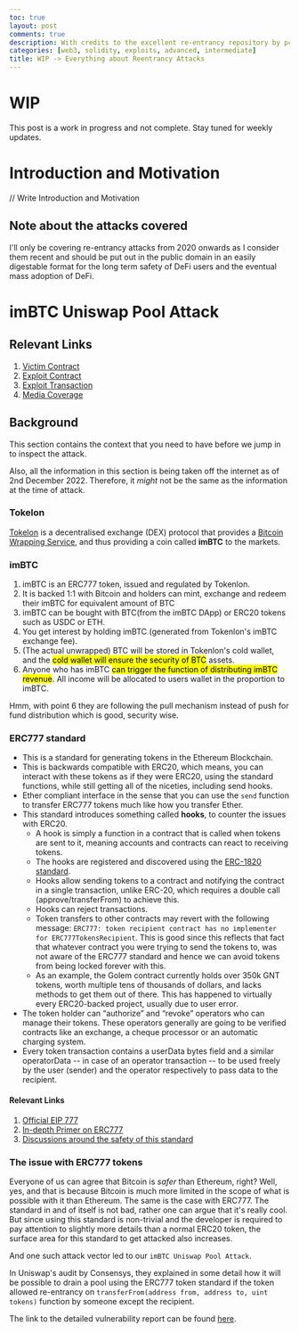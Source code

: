 ```yaml
---
toc: true
layout: post
comments: true
description: With credits to the excellent re-entrancy repository by pcaversaccio, this article is an attempt to provide a summary of the attacks.
categories: [web3, solidity, exploits, advanced, intermediate]
title: WIP -> Everything about Reentrancy Attacks
---
```


# WIP

This post is a work in progress and not complete. Stay tuned for weekly updates.

# Introduction and Motivation

// Write Introduction and Motivation

## Note about the attacks covered

I'll only be covering re-entrancy attacks from 2020 onwards as I consider them recent and should be put out in the public domain in an easily digestable format for the long term safety of DeFi users and the eventual mass adoption of DeFi.

# imBTC Uniswap Pool Attack

## Relevant Links

1. [Victim Contract](https://etherscan.io/address/0xFFcf45b540e6C9F094Ae656D2e34aD11cdfdb187)
2. [Exploit Contract](https://etherscan.io/address/0xBD2250D713bf98b7E00c26E2907370aD30f0891a)
3. [Exploit Transaction](https://etherscan.io/tx/0x9437dde6c06a20f6d56f69b07f43d5fb918e6c57c97e1fc25a4162c693f578aa)
4. [Media Coverage](https://defirate.com/news/imbtc-uniswap-hack)

## Background

This section contains the context that you need to have before we jump in to inspect the attack. 

Also, all the information in this section is being taken off the internet as of 2nd December 2022. Therefore, it *might* not be the same as the information at the time of attack.

### Tokelon

[Tokelon](https://tokenlon.im/) is a decentralised exchange (DEX) protocol that provides a [Bitcoin Wrapping Service](https://tokenlon.im/imbtc), and thus providing a coin called **imBTC** to the markets.

### imBTC

1. imBTC is an ERC777 token, issued and regulated by Tokenlon.
2. It is backed 1:1 with Bitcoin and holders can mint, exchange and redeem their imBTC for equivalent amount of BTC
3. imBTC can be bought with BTC(from the imBTC DApp) or ERC20 tokens such as USDC or ETH.
4. You get interest by holding imBTC (generated from Tokenlon's imBTC exchange fee).
5. (The actual unwrapped) BTC will be stored in Tokenlon's cold wallet, and the <mark>cold wallet will ensure the security of BTC</mark> assets.
6. Anyone who has imBTC <mark >can trigger the function of distributing imBTC revenue</mark>. All income will be allocated to users wallet in the proportion to imBTC. 

Hmm, with point 6 they are following the pull mechanism instead of push for fund distribution which is good, security wise.

### ERC777 standard

+ This is a standard for generating tokens in the Ethereum Blockchain.
+ This is backwards compatible with ERC20, which means, you can interact with these tokens as if they were ERC20, using the standard functions, while still getting all of the niceties, including send hooks.
+ Ether compliant interface in the sense that you can use the `send` function to transfer ERC777 tokens much like how you transfer Ether.
+ This standard introduces something called **hooks**, to counter the issues with ERC20.
    + A hook is simply a function in a contract that is called when tokens are sent to it, meaning accounts and contracts can react to receiving tokens.
    + The hooks are registered and discovered using the [ERC-1820 standard](https://eips.ethereum.org/EIPS/eip-1820).
    + Hooks allow sending tokens to a contract and notifying the contract in a single transaction, unlike ERC-20, which requires a double call (approve/transferFrom) to achieve this.
    + Hooks can reject transactions.
    + Token transfers to other contracts may revert with the following message: `ERC777: token recipient contract has no implementer for ERC777TokensRecipient`. This is good since this reflects that fact that whatever contract you were trying to send the tokens to, was not aware of the ERC777 standard and hence we can avoid tokens from being locked forever with this.
    + As an example, the Golem contract currently holds over 350k GNT tokens, worth multiple tens of thousands of dollars, and lacks methods to get them out of there. This has happened to virtually every ERC20-backed project, usually due to user error.
+ The token holder can “authorize” and “revoke” operators who can manage their tokens. These operators generally are going to be verified contracts like an exchange, a cheque processor or an automatic charging system.
+ Every token transaction contains a userData bytes field and a similar operatorData -- in case of an operator transaction -- to be used freely by the user (sender) and the operator respectively to pass data to the recipient.

#### Relevant Links

1. [Official EIP 777](https://eips.ethereum.org/EIPS/eip-777)
2. [In-depth Primer on ERC777](https://medium.com/coinmonks/erc-777-a-new-advanced-token-standard-c841788ab3cb)
3. [Discussions around the safety of this standard](https://github.com/OpenZeppelin/openzeppelin-contracts/issues/2620)

### The issue with ERC777 tokens

Everyone of us can agree that Bitcoin is *safer* than Ethereum, right? Well, yes, and that is because Bitcoin is much more limited in the scope of what is possible with it than Ethereum. The same is the case with ERC777. The standard in and of itself is not bad, rather one can argue that it's really cool. But since using this standard is non-trivial and the developer is required to pay attention to slightly more details than a normal ERC20 token, the surface area for this standard to get attacked also increases.

And one such attack vector led to our `imBTC Uniswap Pool Attack`.

In Uniswap's audit by Consensys, they explained in some detail how it will be possible to drain a pool using the ERC777 token standard if the token allowed re-entrancy on `transferFrom(address from, address to, uint tokens)` function by someone except the recipient.

The link to the detailed vulnerability report can be found [here](https://github.com/ConsenSys/Uniswap-audit-report-2018-12#31-liquidity-pool-can-be-stolen-in-some-tokens-eg-erc-777-29).
